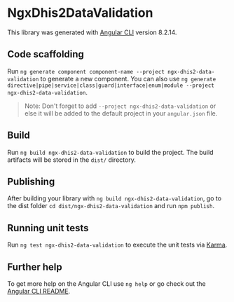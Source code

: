 # NgxDhis2DataValidation

This library was generated with [Angular CLI](https://github.com/angular/angular-cli) version 8.2.14.

## Code scaffolding

Run `ng generate component component-name --project ngx-dhis2-data-validation` to generate a new component. You can also use `ng generate directive|pipe|service|class|guard|interface|enum|module --project ngx-dhis2-data-validation`.
> Note: Don't forget to add `--project ngx-dhis2-data-validation` or else it will be added to the default project in your `angular.json` file. 

## Build

Run `ng build ngx-dhis2-data-validation` to build the project. The build artifacts will be stored in the `dist/` directory.

## Publishing

After building your library with `ng build ngx-dhis2-data-validation`, go to the dist folder `cd dist/ngx-dhis2-data-validation` and run `npm publish`.

## Running unit tests

Run `ng test ngx-dhis2-data-validation` to execute the unit tests via [Karma](https://karma-runner.github.io).

## Further help

To get more help on the Angular CLI use `ng help` or go check out the [Angular CLI README](https://github.com/angular/angular-cli/blob/master/README.md).
